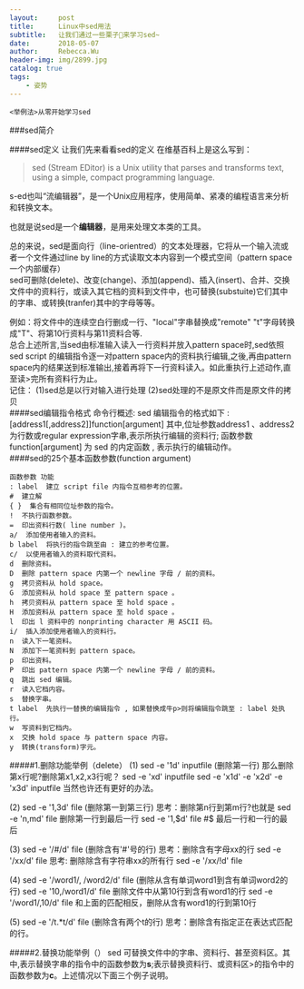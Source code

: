 ```yaml
---
layout:     post
title:      Linux中sed用法
subtitle:   让我们通过一些栗子🌰来学习sed~
date:       2018-05-07
author:     Rebecca.Wu
header-img: img/2899.jpg
catalog: true
tags:
    - 姿势
---
```


    <举例法>从零开始学习sed

###sed简介

####sed定义
让我们先来看看sed的定义
在维基百科上是这么写到：

<blockquote><p>sed (Stream EDitor) is a Unix utility that parses and transforms text, using a simple, compact programming language.</p></blockquote>

s-ed也叫“流编辑器”，是一个Unix应用程序，使用简单、紧凑的编程语言来分析和转换文本。<br/>

也就是说sed是一个**编辑器**，是用来处理文本类的工具。<br/>

总的来说，sed是面向行（line-orientred）的文本处理器，它将从一个输入流或者一个文件通过line by line的方式读取文本内容到一个模式空间（pattern space 一个内部缓存）<br/>
sed可删除(delete)、改变(change)、添加(append)、插入(insert)、合并、交换文件中的资料行，或读入其它档的资料到文件中，也可替换(substuite)它们其中的字串、或转换(tranfer)其中的字母等等。<br/>

例如：将文件中的连续空白行删成一行、"local"字串替换成"remote"
    "t"字母转换成"T"、将第10行资料与第11资料合等.
<br/>
总合上述所言,当sed由标准输入读入一行资料并放入pattern space时,sed依照sed script 的编辑指令逐一对pattern space内的资料执行编辑,之後,再由pattern space内的结果送到标准输出,接着再将下一行资料读入。如此重执行上述动作,直至读>完所有资料行为止。
<br/>
记住：
            (1)sed总是以行对输入进行处理
            (2)sed处理的不是原文件而是原文件的拷贝
<br/>
####sed编辑指令格式
命令行概述:
    sed 编辑指令的格式如下 :
              [address1[,address2]]function[argument]
其中,位址参数address1 、address2 为行数或regular expression字串,表示所执行编辑的资料行; 函数参数 function[argument] 为 sed 的内定函数 , 表示执行的编辑动作。
<br/>
####sed的25个基本函数参数(function argument)

    函数参数 功能
    : label  建立 script file 内指令互相参考的位置。
    #  建立解
    { }  集合有相同位址参数的指令。
    !  不执行函数参数。
    =  印出资料行数( line number )。
    a/  添加使用者输入的资料。
    b label  将执行的指令跳至由 : 建立的参考位置。
    c/  以使用者输入的资料取代资料。
    d  删除资料。
    D  删除 pattern space 内第一个 newline 字母 / 前的资料。
    g  拷贝资料从 hold space。
    G  添加资料从 hold space 至 pattern space 。
    h  拷贝资料从 pattern space 至 hold space 。
    H  添加资料从 pattern space 至 hold space 。
    l  印出 l 资料中的 nonprinting character 用 ASCII 码。
    i/  插入添加使用者输入的资料行。
    n  读入下一笔资料。
    N  添加下一笔资料到 pattern space。
    p  印出资料。
    P  印出 pattern space 内第一个 newline 字母 / 前的资料。
    q  跳出 sed 编辑。
    r  读入它档内容。
    s  替换字串。
    t label  先执行一替换的编辑指令 , 如果替换成牛p>则将编辑指令跳至 : label 处执行。
    w  写资料到它档内。
    x  交换 hold space 与 pattern space 内容。
    y  转换(transform)字元。

#####1.删除功能举例（delete）
(1) sed -e '1d' inputfile (删除第一行)
    那么删除第x行呢?删除第x1,x2,x3行呢？
    sed -e 'xd' inputfile
    sed -e 'x1d' -e 'x2d' -e 'x3d' inputfile
    当然也许还有更好的办法。

(2) sed -e '1,3d' file (删除第一到第三行)
    思考：删除第n行到第m行?也就是
    sed -e 'n,md' file
    删除第一行到最后一行
    sed -e '1,$d' file     #$ 最后一行和一行的最后

(3) sed -e '/#/d' file  (删除含有'#'号的行)
    思考：删除含有字母xx的行
    sed -e '/xx/d' file
    思考: 删除除含有字符串xx的所有行
    sed -e '/xx/!d' file

(4) sed -e '/word1/, /word2/d' file  (删除从含有单词word1到含有单词word2的行)
    sed -e '10,/word1/d' file
    删除文件中从第10行到含有word1的行
    sed -e '/word1/,10/d' file
    和上面的匹配相反，删除从含有word1的行到第10行

(5) sed -e '/t.*t/d' file     (删除含有两个t的行)
    思考：删除含有指定正在表达式匹配的行。 

#####2.替换功能举例（）
sed 可替换文件中的字串、资料行、甚至资料区。其中,表示替换字串的指令中的函数参数为**s**;表示替换资料行、或资料区>的指令中的函数参数为**c**。上述情况以下面三个例子说明。